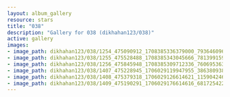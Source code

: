 ```yaml
---
layout: album_gallery
resource: stars
title: "038"
description: "Gallery for 038 (dikhahan123/038)"
active: gallery
images:
- image_path: dikhahan123/038/1254_475090912_1708385336379000_7936460962181456941_n.jpg
- image_path: dikhahan123/038/1255_475528488_1708385343045666_7813991592829735532_n.jpg
- image_path: dikhahan123/038/1256_475845948_1708385309712336_7606953632022544671_n.jpg
- image_path: dikhahan123/038/1407_475228945_1706029119947955_3863809383339450146_n.jpg
- image_path: dikhahan123/038/1408_475379318_1706029126614621_11590424689416505_n.jpg
- image_path: dikhahan123/038/1409_475190291_1706029176614616_6817254223276958052_n.jpg
---
```

